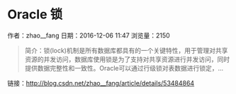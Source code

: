 # Oracle 锁
作者：zhao__fang
日期：2016-12-06 11:47
浏览量：2150
> 简介：锁(lock)机制是所有数据库都具有的一个关键特性，用于管理对共享资源的并发访问，数据库使用锁是为了支持对共享资源进行并发访问，同时提供数据完整性和一致性。Oracle可以通过行级锁对表数据进行锁定，...

 链接：http://blog.csdn.net/zhao__fang/article/details/53484864
